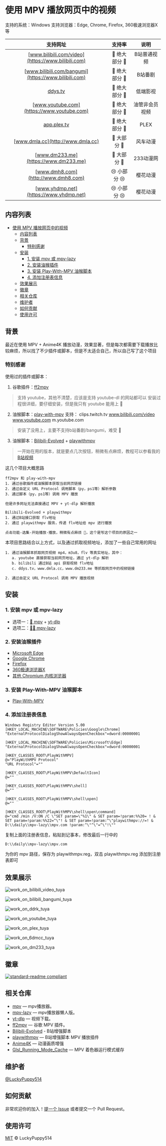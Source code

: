 # 使用 MPV 播放网页中的视频

支持的系统：Windows
支持浏览器：Edge, Chrome, Firefox, 360极速浏览器X 等

| 支持网址 | 支持率 | 说明 |
| :---: | :---: | :---: |
| [www.bilibili.com/video](https://www.bilibili.com) | 🤗 绝大部分 🤗 | B站普通视频 |
| [www.bilibili.com/bangumi](https://www.bilibili.com) | 🤗 绝大部分 🤗 | B站番剧 |
| [ddys.tv](https://ddys.tv) | 🤗 绝大部分 🤗 | 低端影视 |
| [www.youtube.com](https://www.youtube.com) | 🤗 绝大部分 🤗 | 油管非会员视频 |
| [app.plex.tv](https://app.plex.tv) | 🤗 绝大部分 🤗 | PLEX |
| [www.dmla.cc](http://www.dmla.cc) | 🙂 大部分 🙂 | 风车动漫 |
| [www.dm233.me](https://www.dm233.me) | 🙂 大部分 🙂 | 233动漫网 |
| [www.dmh8.com](http://www.dmh8.com) | 😢 小部分 😢 | 樱花动漫 |
| [www.yhdmp.net](https://www.yhdmp.net) | 😢 小部分 😢 | 樱花动漫 |

## 内容列表

- [使用 MPV 播放网页中的视频](#使用-mpv-播放网页中的视频)
  - [内容列表](#内容列表)
  - [背景](#背景)
    - [特别感谢](#特别感谢)
  - [安装](#安装)
    - [1. 安装 mpv 或 mpv-lazy](#1-安装-mpv-或-mpv-lazy)
    - [2. 安装油猴插件](#2-安装油猴插件)
    - [3. 安装 Play-With-MPV 油猴脚本](#3-安装-play-with-mpv-油猴脚本)
    - [4. 添加注册表信息](#4-添加注册表信息)
  - [效果展示](#效果展示)
  - [徽章](#徽章)
  - [相关仓库](#相关仓库)
  - [维护者](#维护者)
  - [如何贡献](#如何贡献)
  - [使用许可](#使用许可)

## 背景

最近在使用 MPV + Anime4K 播放动漫，效果显著，但是每次都需要下载播放比较麻烦，所以找了不少插件或脚本，但是不太适合自己，所以自己写了这个项目

### 特别感谢

使用过的插件或脚本：

1. 谷歌插件：[ff2mpv](https://github.com/woodruffw/ff2mpv)

> 支持 youtube，其他不清楚，应该是支持 youtube-dl 的网站都可以
> 安装过程很详细，要仔细安装，但是我只有 youtube 能用上 🤣

2. 油猴脚本：[play-with-mpv](https://greasyfork.org/zh-CN/scripts/416271-play-with-mpv)
支持：
clips.twitch.tv
www.bilibili.com/video
www.youtube.com
m.youtube.com

> 安装了没用上，主要不支持b站番剧/bangumi，难受 🤣

3. 油猴脚本：[Bilibili-Evolved](https://github.com/the1812/Bilibili-Evolved) + [playwithmpv](https://github.com/videoanywhere/playwithmpv)

> 一开始在用的版本，就是要点几次按钮，稍微有点麻烦，教程可以参看我的 [B站视频](https://www.bilibili.com/video/BV1zY41137uX)

这几个项目大概思路

```text
ff2mpv 和 play-with-mpv
1. 通过谷歌插件或油猴脚本获取当前网页链接
2. 通过自定义 URL Protocol 调用脚本（py，ps1等）解析参数
3. 通过脚本（py，ps1等）调用 MPV 播放

但是许多网址无法直接通过 MPV + yt-dlp 解析播放

Bilibili-Evolved + playwithmpv
1. 通过B站接口获取 flv地址
2. 通过 playwithmpv 服务，传递 flv地址给 mpv 进行播放

点击功能-选集-开始播放-播放，稍微有点麻烦 🤣，这个是写这个项目的原因之一
```

本项目思路结合以上方式，以及通过抓取视频地址，添加了一些自己常用的网址

```text
1. 通过油猴脚本抓取网页视频 mp4，m3u8，flv 等真实地址，其中：
   a. youtube 直接获取当前网页地址，通过 yt-dlp 解析
   b. bilibili 通过B站 api 获取视频 flv地址
   c. ddys.tv，www.dmla.cc，www.dm233.me 等抓取网页中的视频链接

2. 通过自定义 URL Protocol 调用 MPV 播放视频
```

## 安装

### 1. 安装 mpv 或 mpv-lazy

- 选项一：[🌟 mpv](https://github.com/mpv-player/mpv) + [yt-dlp](https://github.com/yt-dlp/yt-dlp)
- 选项二：[🌟🌟 mpv-lazy](https://www.bilibili.com/read/cv16736410)

### 2. 安装油猴插件

- [Microsoft Edge](https://microsoftedge.microsoft.com/addons/detail/tampermonkey/iikmkjmpaadaobahmlepeloendndfphd)  
- [Google Chrome](https://chrome.google.com/extensions/detail/dhdgffkkebhmkfjojejmpbldmpobfkfo)  
- [Firefox](https://addons.mozilla.org/en-US/firefox/addon/tampermonkey/)  
- [360极速浏览器X](https://chrome.google.com/webstore/detail/tampermonkey/dhdgffkkebhmkfjojejmpbldmpobfkfo)  
- [其他 Chromium 内核浏览器](https://chrome.google.com/webstore/detail/tampermonkey/dhdgffkkebhmkfjojejmpbldmpobfkfo)

### 3. 安装 Play-With-MPV 油猴脚本

- [Play-With-MPV](https://greasyfork.org/zh-CN/scripts/444056-play-with-mpv)

### 4. 添加注册表信息

```text
Windows Registry Editor Version 5.00  
[HKEY_LOCAL_MACHINE\SOFTWARE\Policies\Google\Chrome]
"ExternalProtocolDialogShowAlwaysOpenCheckbox"=dword:00000001

[HKEY_LOCAL_MACHINE\SOFTWARE\Policies\Microsoft\Edge]
"ExternalProtocolDialogShowAlwaysOpenCheckbox"=dword:00000001

[HKEY_CLASSES_ROOT\PlayWithMPV]
@="PlayWithMPV Protocol"
"URL Protocol"=""

[HKEY_CLASSES_ROOT\PlayWithMPV\DefaultIcon]
@=""

[HKEY_CLASSES_ROOT\PlayWithMPV\shell]
@=""

[HKEY_CLASSES_ROOT\PlayWithMPV\shell\open]
@=""

[HKEY_CLASSES_ROOT\PlayWithMPV\shell\open\command]
@="cmd /min /V:ON /C \"SET param=\"%1\" & SET param=!param:%%20= ! & SET param=!param:%%22=^\"! & SET param=!param:^\"playwithmpv://=! & D:\\daily\\mpv-lazy\\mpv.com !param:^\"^\"=^\"!\""
```

复制上面的注册表信息，粘贴到记事本，修改最后一行中的

```text
D:\\daily\\mpv-lazy\\mpv.com
```

为你的 mpv 路径，保存为 playwithmpv.reg，双击 playwithmpv.reg 添加到注册表即可

## 效果展示

![work_on_bilibili_video_tuya](https://cdn.jsdelivr.net/gh/LuckyPuppy514/pic-bed/common/work_on_bilibili_video_tuya.jpg)

![work_on_bilibili_bangumi_tuya](https://cdn.jsdelivr.net/gh/LuckyPuppy514/pic-bed/common/work_on_bilibili_bangumi_tuya.jpg)

![work_on_ddrk_tuya](https://cdn.jsdelivr.net/gh/LuckyPuppy514/pic-bed/common/work_on_ddrk_tuya.jpg)

![work_on_youtube_tuya](https://cdn.jsdelivr.net/gh/LuckyPuppy514/pic-bed/common/work_on_youtube_tuya.jpg)

![work_on_plex_tuya](https://cdn.jsdelivr.net/gh/LuckyPuppy514/pic-bed/common/work_on_plex_tuya.jpg)

![work_on_6dmcc_tuya](https://cdn.jsdelivr.net/gh/LuckyPuppy514/pic-bed/common/work_on_6dmcc_tuya.jpg)

![work_on_dm233_tuya](https://cdn.jsdelivr.net/gh/LuckyPuppy514/pic-bed/common/work_on_dm233_tuya.jpg)

## 徽章

[![standard-readme compliant](https://img.shields.io/badge/readme%20style-standard-brightgreen.svg?style=flat-square)](https://github.com/RichardLitt/standard-readme)

## 相关仓库

- [mpv](https://github.com/mpv-player/mpv) — mpv播放器。
- [mpv-lazy](https://github.com/hooke007/MPV_lazy) — mpv播放器懒人版。
- [yt-dlp](https://github.com/yt-dlp/yt-dlp) — 视频下载。
- [ff2mpv](https://github.com/woodruffw/ff2mpv) — 谷歌 MPV 插件。
- [Bilibili-Evolved](https://github.com/the1812/Bilibili-Evolved) - B站增强脚本
- [playwithmpv](https://github.com/videoanywhere/playwithmpv) — B站增强脚本 MPV 播放插件
- [Anime4K](https://github.com/bloc97/Anime4K) — 动漫画质增强
- [Glsl_Running_Mode_Cache](https://github.com/LuckyPuppy514/MPV_Glsl_Running_Mode_Cache) — MPV 着色器运行模式缓存

## 维护者

[@LuckyPuppy514](https://github.com/LuckyPuppy514)

## 如何贡献

非常欢迎你的加入！[提一个 Issue](https://github.com/LuckyPuppy514/Play-With-MPV/issues/new) 或者提交一个 Pull Request。

## 使用许可

[MIT](https://github.com/LuckyPuppy514/Play-With-MPV/blob/main/LICENSE) © LuckyPuppy514
